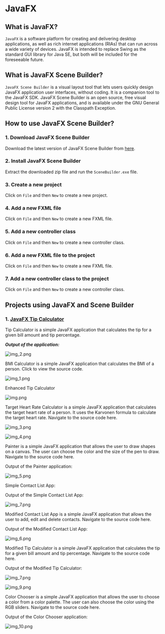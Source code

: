 # JavaFX


## What is JavaFX?

`JavaFX` is a software platform for creating and delivering desktop applications, as well as rich internet applications (RIAs) that can run across a wide variety of devices. JavaFX is intended to replace Swing as the standard GUI library for Java SE, but both will be included for the foreseeable future.

## What is JavaFX Scene Builder?

`JavaFX Scene Builder` is a visual layout tool that lets users quickly design JavaFX application user interfaces, without coding. It is a companion tool to the JavaFX SDK. JavaFX Scene Builder is an open source, free visual design tool for JavaFX applications, and is available under the GNU General Public License version 2 with the Classpath Exception.

## How to use JavaFX Scene Builder?

### 1. Download JavaFX Scene Builder

Download the latest version of JavaFX Scene Builder from [here](https://gluonhq.com/products/scene-builder/).

### 2. Install JavaFX Scene Builder

Extract the downloaded zip file and run the `SceneBuilder.exe` file.

### 3. Create a new project

Click on `File` and then `New` to create a new project.

### 4. Add a new FXML file

Click on `File` and then `New` to create a new FXML file.

### 5. Add a new controller class

Click on `File` and then `New` to create a new controller class.

### 6. Add a new FXML file to the project

Click on `File` and then `New` to create a new FXML file.

### 7. Add a new controller class to the project

Click on `File` and then `New` to create a new controller class.


## Projects using JavaFX and Scene Builder 

### 1. [JavaFX Tip Calculator](https://github.com/Alibakhshov/JavaFX/tree/master/src/main/java/main/javafx/TipCalculator)

Tip Calculator is a simple JavaFX application that calculates the tip for a given bill amount and tip percentage. 


***Output of the application:***

![img_2.png](src/Pictures/img_2.png)


BMI Calculator is a simple JavaFX application that calculates the BMI of a person.
Click to view the source code.

![img_1.png](src/Pictures/img_1.png)

Enhanced Tip Calculator

![img.png](src/Pictures/img.png)

Target Heart Rate Calculator is a simple JavaFX application that calculates the target heart rate of a person. It uses the Karvonen formula to calculate the target heart rate. 
Navigate to the source code here.

![img_3.png](src/Pictures/img_3.png)

![img_4.png](src/Pictures/img_4.png)

Painter is a simple JavaFX application that allows the user to draw shapes on a canvas. The user can choose the color and the size of the pen to draw. 
Navigate to the source code here.

Output of the Painter application:

![img_5.png](src/Pictures/img_5.png)


Simple Contact List App:

Output of the Simple Contact List App:

![img_7.png](src/Pictures/img_7.png)



Modified Contact List App is a simple JavaFX application that allows the user to add, edit and delete contacts.
Navigate to the source code here.

Output of the Modified Contact List App:

![img_6.png](src/Pictures/img_6.png)


Modified Tip Calculator is a simple JavaFX application that calculates the tip for a given bill amount and tip percentage.
Navigate to the source code here.

Output of the Modified Tip Calculator:

![img_7.png](src/Pictures/img_8.png)

![img_9.png](src/Pictures/img_9.png)

Color Chooser is a simple JavaFX application that allows the user to choose a color from a color palette. The user can also choose the color using the RGB sliders.
Navigate to the source code here.

Output of the Color Chooser application:

![img_10.png](src/Pictures/img_10.png)
